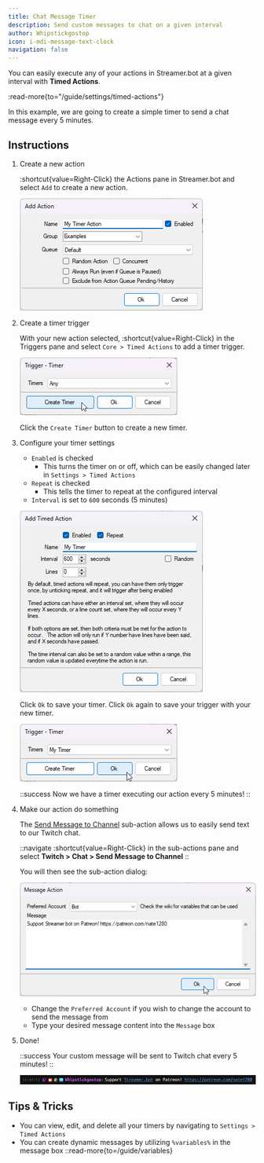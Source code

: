 ```yaml
---
title: Chat Message Timer
description: Send custom messages to chat on a given interval
author: Whipstickgostop
icon: i-mdi-message-text-clock
navigation: false
---
```


You can easily execute any of your actions in Streamer.bot at a given interval with **Timed Actions**.

:read-more{to="/guide/settings/timed-actions"}

In this example, we are going to create a simple timer to send a chat message every 5 minutes.

## Instructions

1. Create a new action

    :shortcut{value=Right-Click} the Actions pane in Streamer.bot and select `Add` to create a new action.

    ![Create Action Dialog](assets/timer-create-action.png)

2. Create a timer trigger

    With your new action selected, :shortcut{value=Right-Click} in the Triggers pane and select `Core > Timed Actions` to add a timer trigger.

    ![Create Trigger Dialog](assets/timer-create-trigger.png)

    Click the `Create Timer` button to create a new timer.

3. Configure your timer settings

    - `Enabled` is checked
      - This turns the timer on or off, which can be easily changed later in `Settings > Timed Actions`
    - `Repeat` is checked
      - This tells the timer to repeat at the configured interval
    - `Interval` is set to `600` seconds (5 minutes)

    ![Timer Settings Dialog](assets/timer-settings.png)

    Click `Ok` to save your timer. Click `Ok` again to save your trigger with your new timer.

    ![Confirm Trigger](assets/timer-save-trigger.png)

    ::success
    Now we have a timer executing our action every 5 minutes!
    ::

4. Make our action do something

    The [Send Message to Channel](/api/sub-actions/twitch/chat/send-message-to-channel) sub-action allows us to easily send text to our Twitch chat.

    ::navigate
      :shortcut{value=Right-Click} in the sub-actions pane and select **Twitch > Chat > Send Message to Channel**
    ::

    You will then see the sub-action dialog:

    ![Send Message Sub-Action](assets/timer-sub-action.png)

    - Change the `Preferred Account` if you wish to change the account to send the message from
    - Type your desired message content  into the `Message` box

5. Done!

    ::success
    Your custom message will be sent to Twitch chat every 5 minutes!
    ::

    ![Chat message preview](assets/timer-message-preview.png)


## Tips & Tricks

- You can view, edit, and delete all your timers by navigating to `Settings > Timed Actions`
- You can create dynamic messages by utilizing `%variables%` in the message box
    ::read-more{to=/guide/variables}
